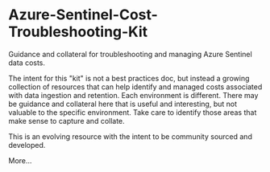 # Azure-Sentinel-Cost-Troubleshooting-Kit
Guidance and collateral for troubleshooting and managing Azure Sentinel data costs.

The intent for this "kit" is not a best practices doc, but instead a growing collection of resources that can help identify and managed costs associated with data ingestion and retention. Each environment is different. There may be guidance and collateral here that is useful and interesting, but not valuable to the specific environment. Take care to identify those areas that make sense to capture and collate.  

This is an evolving resource with the intent to be community sourced and developed.

More...
